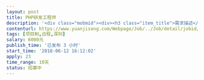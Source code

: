 ```yaml
---                
layout: post       
title: PHP研发工程师           
description: '<div class="mobmid"><div><h3 class="item_title">需求描述</h3><p>一.需求描述<br/>类型：人才共享平台网站升级优化，<br/>页面：网站外观，注册会员，信息发布，网站财务充值等，具体的优化事项会发给您<br/> <br/>人才需求：<br/>3年以上网站开发工作经验，精通PHP语言，Web，精通各种前端技术，对网站开发以及升级优化有着深入的了解。<br/> <br/>合作方式：<br/>开发方式：远程开发<br/>开发周期4-10天</p></div><!--info end--></div>'     
contenturl: https://www.yuanjisong.com/Webpage/Job/../Job/detail/jobid/101565      
tags: [项目制,远程,深圳]            
salary: 6000元          
publish_time: '已发布 3 小时'         
start_time: '2018-06-12 16:12:02'           
apply: 23                   
time_range: 10天              
status: 招募中                  
---                 
```

